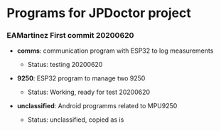 # Programs for JPDoctor project

### EAMartinez First commit 20200620

- **comms**: communication program with ESP32 to log measurements
    - Status: testing 20200620

- **9250**: ESP32 program to manage two 9250
    - Status: Working, ready for test 20200620

- **unclassified**: Android programms related to MPU9250
    - Status: unclassified, copied as is

